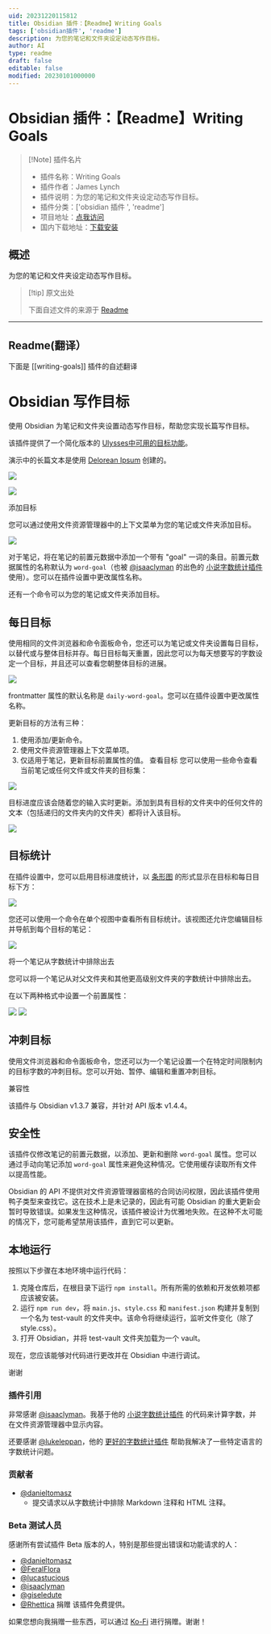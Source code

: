 ```yaml
---
uid: 20231220115812
title: Obsidian 插件：【Readme】Writing Goals
tags: ['obsidian插件', 'readme']
description: 为您的笔记和文件夹设定动态写作目标。
author: AI
type: readme
draft: false
editable: false
modified: 20230101000000
---
```


# Obsidian 插件：【Readme】Writing Goals

> [!Note] 插件名片
> - 插件名称：Writing Goals
> - 插件作者：James Lynch
> - 插件说明：为您的笔记和文件夹设定动态写作目标。
> - 插件分类：['obsidian 插件 ', 'readme']
> - 项目地址：[点我访问](https://github.com/lynchjames/obsidian-writing-goals)
> - 国内下载地址：[下载安装](https://pkmer.cn/products/plugin/pluginMarket/?writing-goals)

## 概述

为您的笔记和文件夹设定动态写作目标。

> [!tip] 原文出处
>
>下面自述文件的来源于 [Readme](https://ghproxy.net/https://raw.githubusercontent.com/lynchjames/obsidian-writing-goals/main/README.md)

---

## Readme(翻译）

下面是 [[writing-goals]] 插件的自述翻译

# Obsidian 写作目标

使用 Obsidian 为笔记和文件夹设置动态写作目标，帮助您实现长篇写作目标。

该插件提供了一个简化版本的 [Ulysses中可用的目标功能](https://help.ulysses.app/kb/guide/en/goals-3jzwhIUp5a)。

演示中的长篇文本是使用 [Delorean Ipsum](https://deloreanipsum.com/) 创建的。

![](https://cdn.pkmer.cn/covers/writing-goals_2_0.png!pkmer)

![](https://cdn.pkmer.cn/covers/writing-goals_2_1.png!pkmer)

添加目标

您可以通过使用文件资源管理器中的上下文菜单为您的笔记或文件夹添加目标。

![](https://cdn.pkmer.cn/covers/writing-goals_2_2.gif)

对于笔记，将在笔记的前置元数据中添加一个带有 "goal" 一词的条目。前置元数据属性的名称默认为 `word-goal`（也被 [@isaaclyman](https://github.com/isaaclyman) 的出色的 [小说字数统计插件](https://github.com/isaaclyman/novel-word-count-obsidian) 使用）。您可以在插件设置中更改属性名称。

还有一个命令可以为您的笔记或文件夹添加目标。

## 每日目标

使用相同的文件浏览器和命令面板命令，您还可以为笔记或文件夹设置每日目标，以替代或与整体目标并存。每日目标每天重置，因此您可以为每天想要写的字数设定一个目标，并且还可以查看您朝整体目标的进展。

![](https://cdn.pkmer.cn/covers/writing-goals_2_3.png!pkmer)

frontmatter 属性的默认名称是 `daily-word-goal`。您可以在插件设置中更改属性名称。

更新目标的方法有三种：

1. 使用添加/更新命令。
2. 使用文件资源管理器上下文菜单项。
3. 仅适用于笔记，更新目标前置属性的值。
查看目标
您可以使用一些命令查看当前笔记或任何文件或文件夹的目标集：

![](https://cdn.pkmer.cn/covers/writing-goals_2_4.gif)

目标进度应该会随着您的输入实时更新。添加到具有目标的文件夹中的任何文件的文本（包括递归的文件夹内的文件夹）都将计入该目标。

![](https://cdn.pkmer.cn/covers/writing-goals_2_5.gif)

## 目标统计

在插件设置中，您可以启用目标进度统计，以 [条形图](https://mitcheljager.github.io/svelte-tiny-linked-charts) 的形式显示在目标和每日目标下方：

![](https://cdn.pkmer.cn/covers/writing-goals_2_6.png!pkmer)

您还可以使用一个命令在单个视图中查看所有目标统计。该视图还允许您编辑目标并导航到每个目标的笔记：

![](https://cdn.pkmer.cn/covers/writing-goals_2_7.png!pkmer)

将一个笔记从字数统计中排除出去

您可以将一个笔记从对父文件夹和其他更高级别文件夹的字数统计中排除出去。

在以下两种格式中设置一个前置属性：

![](./images/wordcount-frontmatter-bool.png) ![](https://cdn.pkmer.cn/covers/writing-goals_2_8.png!pkmer)

## 冲刺目标

使用文件浏览器和命令面板命令，您还可以为一个笔记设置一个在特定时间限制内的目标字数的冲刺目标。您可以开始、暂停、编辑和重置冲刺目标。

兼容性

该插件与 Obsidian v1.3.7 兼容，并针对 API 版本 v1.4.4。

## 安全性

该插件仅修改笔记的前置元数据，以添加、更新和删除 `word-goal` 属性。您可以通过手动向笔记添加 `word-goal` 属性来避免这种情况。它使用缓存读取所有文件以提高性能。

Obsidian 的 API 不提供对文件资源管理器窗格的合同访问权限，因此该插件使用鸭子类型来查找它。这在技术上是未记录的，因此有可能 Obsidian 的重大更新会暂时导致错误。如果发生这种情况，该插件被设计为优雅地失败。在这种不太可能的情况下，您可能希望禁用该插件，直到它可以更新。

## 本地运行

按照以下步骤在本地环境中运行代码：

1. 克隆仓库后，在根目录下运行 `npm install`。所有所需的依赖和开发依赖项都应该被安装。
2. 运行 `npm run dev`，将 `main.js`、`style.css` 和 `manifest.json` 构建并复制到一个名为 test-vault 的文件夹中。该命令将继续运行，监听文件变化（除了 style.css）。
3. 打开 Obsidian，并将 test-vault 文件夹加载为一个 vault。

现在，您应该能够对代码进行更改并在 Obsidian 中进行调试。

谢谢

### 插件引用

非常感谢 [@isaaclyman](https://github.com/isaaclyman)。我基于他的 [小说字数统计插件](https://github.com/isaaclyman/novel-word-count-obsidian) 的代码来计算字数，并在文件资源管理器中显示内容。

还要感谢 [@lukeleppan](https://github.com/lukeleppan)，他的 [更好的字数统计插件](https://github.com/lukeleppan/better-word-count) 帮助我解决了一些特定语言的字数统计问题。

### 贡献者

- [@danieltomasz](https://github.com/danieltomasz)
  - 提交请求以从字数统计中排除 Markdown 注释和 HTML 注释。

### Beta 测试人员

感谢所有尝试插件 Beta 版本的人，特别是那些提出错误和功能请求的人：

- [@danieltomasz](https://github.com/danieltomasz)
- [@FeralFlora](https://github.com/FeralFlora)
- [@lucastucious](https://github.com/lucastucious)
- [@isaaclyman](https://github.com/isaaclyman)
- [@giseledute](https://github.com/giseledute)
- [@Rhettica](https://github.com/Rhettica)
捐赠
该插件免费提供。

如果您想向我捐赠一些东西，可以通过 [Ko-Fi](https://ko-fi.com/lynchjames) 进行捐赠。谢谢！
